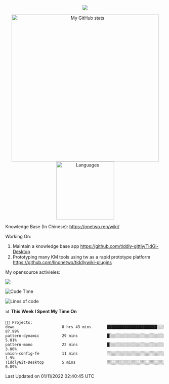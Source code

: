 <a href="https://github.com/linonetwo">
    <p align="center">
        <img src="https://github-profile-trophy.vercel.app/?username=linonetwo&column=7&theme=onedark"/>
    </p>
</a>
<a align="center" href="https://github.com/linonetwo">
  <p align="center">
    <img src="https://github-readme-stats.vercel.app/api?username=linonetwo&show_icons=true&count_private=true" alt="My GitHub stats" width="465"/>
    <img src="https://github-readme-stats.vercel.app/api/top-langs/?username=linonetwo&layout=compact&langs_count=10" alt="Languages" height="183">
  </p>
</a>

Knowledge Base (In Chinese): https://onetwo.ren/wiki/

Working On: 

1. Maintain a knowledge base app https://github.com/tiddly-gittly/TidGi-Desktop
1. Prototyping many KM tools using tw as a rapid prototype platform https://github.com/linonetwo/tiddlywiki-plugins

My opensource activieies:

![](https://visitor-badge.glitch.me/badge?page_id=linonetwo.linonetwo)

<!--START_SECTION:waka-->
![Code Time](http://img.shields.io/badge/Code%20Time-1%2C222%20hrs%2024%20mins-blue)

![Lines of code](https://img.shields.io/badge/From%20Hello%20World%20I%27ve%20Written-2%20Million%20lines%20of%20code-blue)

📊 **This Week I Spent My Time On** 

```text
🐱‍💻 Projects: 
dewo                     8 hrs 43 mins       ██████████████████████░░░   87.99% 
pattern-dynamic          29 mins             █░░░░░░░░░░░░░░░░░░░░░░░░   5.01% 
pattern-mono             22 mins             █░░░░░░░░░░░░░░░░░░░░░░░░   3.86% 
union-config-fe          11 mins             ░░░░░░░░░░░░░░░░░░░░░░░░░   1.9% 
TiddlyGit-Desktop        5 mins              ░░░░░░░░░░░░░░░░░░░░░░░░░   0.89%

```


 Last Updated on 01/11/2022 02:40:45 UTC
<!--END_SECTION:waka-->
